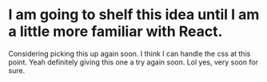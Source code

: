 # I am going to shelf this idea until I am a little more familiar with React.
Considering picking this up again soon. I think I can handle the css at this point.
Yeah definitely giving this one a try again soon.
Lol yes, very soon for sure.
